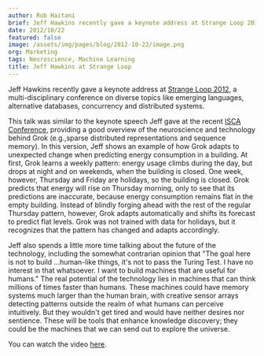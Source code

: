 ```yaml
---
author: Rob Haitani
brief: Jeff Hawkins recently gave a keynote address at Strange Loop 2012, a conference on diverse topics like emerging languages, alternative databases, concurrency and distributed systems.
date: 2012/10/22
featured: false
image: /assets/img/pages/blog/2012-10-22/image.png
org: Marketing
tags: Neuroscience, Machine Learning
title: Jeff Hawkins at Strange Loop
---
```


Jeff Hawkins recently gave a keynote address at
[Strange Loop 2012](https://thestrangeloop.com/), a multi-disciplinary
conference on diverse
topics like emerging languages, alternative databases, concurrency and
distributed systems.

This talk was similar to the keynote speech Jeff gave at the recent
[ISCA Conference](http://isca2012.ittc.ku.edu/), providing a good overview of
the neuroscience and technology behind Grok (e.g.,sparse distributed
representations and sequence memory). In this version, Jeff shows an example of
how Grok adapts to unexpected change when predicting energy consumption in a
building. At first, Grok learns a weekly pattern: energy usage climbs during the
day, but drops at night and on weekends, when the building is closed. One week,
however, Thursday and Friday are holidays, so the building is closed. Grok
predicts that energy will rise on Thursday morning, only to see that its
predictions are inaccurate, because energy consumption remains flat in the empty
building. Instead of blindly forging ahead with the rest of the regular Thursday
pattern, however, Grok adapts automatically and shifts its forecast to predict
flat levels.  Grok was not trained with data for holidays, but it recognizes
that the pattern has changed and adapts accordingly.

Jeff also spends a little more time talking about the future of the technology,
including the somewhat contrarian opinion that "The goal here is not to build
...human-like things, it's not to pass the Turing Test. I have no interest in
that whatsoever. I want to build machines that are useful for humans."  The real
potential of the technology lies in machines that can think millions of times
faster than humans. These machines could have memory systems much larger than
the human brain, with creative sensor arrays detecting patterns outside the
realm of what humans can perceive intuitively. But they wouldn't get tired and
would have neither desires nor sentience. These will be tools that enhance
knowledge discovery; they could be the machines that we can send out to explore
the universe.

You can watch the video
[here](http://www.infoq.com/presentations/Brain-Computing).
